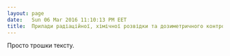```yaml
---
layout: page
date:   Sun 06 Mar 2016 11:10:13 PM EET
title:  Прилади радіаційної, хімічної розвідки та дозиметричного контролю
---
```


   Просто трошки тексту.